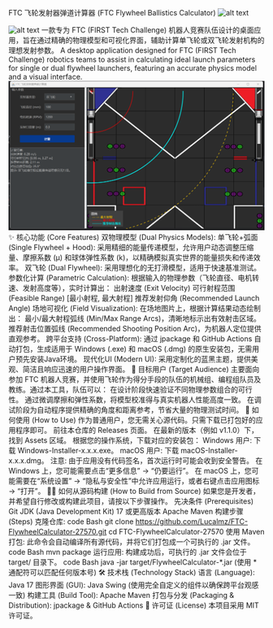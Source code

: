 FTC 飞轮发射器弹道计算器 (FTC Flywheel Ballistics Calculator)
![alt text](https://github.com/Lucalmz/FTC-FlywheelCalculator-27570/actions/workflows/release-packager.yml/badge.svg)

![alt text](https://img.shields.io/github/v/release/Lucalmz/FTC-FlywheelCalculator-27570)
一款专为 FTC (FIRST Tech Challenge) 机器人竞赛队伍设计的桌面应用，旨在通过精确的物理模型和可视化界面，辅助计算单飞轮或双飞轮发射机构的理想发射参数。
A desktop application designed for FTC (FIRST Tech Challenge) robotics teams to assist in calculating ideal launch parameters for single or dual flywheel launchers, featuring an accurate physics model and a visual interface.
![alt text](screenshot.png)
✨ 核心功能 (Core Features)
双物理模型 (Dual Physics Models):
单飞轮+弧面 (Single Flywheel + Hood): 采用精细的能量传递模型，允许用户动态调整压缩量、摩擦系数 (μ) 和球体弹性系数 (k)，以精确模拟真实世界的能量损失和传递效率。
双飞轮 (Dual Flywheel): 采用理想化的无打滑模型，适用于快速基准测试。
参数化计算 (Parametric Calculation): 根据输入的物理参数（飞轮直径、电机转速、发射高度等），实时计算出：
出射速度 (Exit Velocity)
可行射程范围 (Feasible Range) [最小射程, 最大射程]
推荐发射仰角 (Recommended Launch Angle)
场地可视化 (Field Visualization): 在场地图片上，根据计算结果动态绘制出：
最小/最大射程弧线 (Min/Max Range Arcs)，清晰地标示出有效射击区域。
推荐射击位置弧线 (Recommended Shooting Position Arc)，为机器人定位提供直观参考。
跨平台支持 (Cross-Platform): 通过 jpackage 和 GitHub Actions 自动打包，生成适用于 Windows (.exe) 和 macOS (.dmg) 的原生安装包，无需用户预先安装Java环境。
现代化UI (Modern UI): 采用定制化的蓝黑主题，提供美观、简洁且响应迅速的用户操作界面。
🎯 目标用户 (Target Audience)
主要面向参加 FTC 机器人竞赛，并使用飞轮作为得分手段的队伍的机械组、编程组队员及教练。通过本工具，队伍可以：
在设计阶段快速验证不同物理参数组合的可行性。
通过微调摩擦和弹性系数，将模型校准得与真实机器人性能高度一致。
在调试阶段为自动程序提供精确的角度和距离参考，节省大量的物理测试时间。
🚀 如何使用 (How to Use)
作为普通用户，您无需关心源代码。只需下载已打包好的应用程序即可。
前往本仓库的 Releases 页面。
在最新的版本（例如 v1.1.0）下，找到 Assets 区域。
根据您的操作系统，下载对应的安装包：
Windows 用户: 下载 Windows-Installer-x.x.x.exe。
macOS 用户: 下载 macOS-Installer-x.x.x.dmg。
注意: 由于应用没有代码签名，首次运行时可能会收到安全警告。
在 Windows 上，您可能需要点击“更多信息” -> “仍要运行”。
在 macOS 上，您可能需要在“系统设置” -> “隐私与安全性”中允许应用运行，或者右键点击应用图标 -> “打开”。
👨‍💻 如何从源码构建 (How to Build from Source)
如果您是开发者，并希望自行修改或构建此项目，请按以下步骤操作。
先决条件 (Prerequisites)
Git
JDK (Java Development Kit) 17 或更高版本
Apache Maven
构建步骤 (Steps)
克隆仓库:
code
Bash
git clone https://github.com/Lucalmz/FTC-FlywheelCalculator-27570.git
cd FTC-FlywheelCalculator-27570
使用 Maven 打包:
此命令会自动编译所有源代码，并将它们打包成一个可执行的 .jar 文件。
code
Bash
mvn package
运行应用:
构建成功后，可执行的 .jar 文件会位于 target/ 目录下。
code
Bash
java -jar target/FlywheelCalculator-*.jar
(使用 * 通配符可以匹配任何版本号)
🛠️ 技术栈 (Technology Stack)
语言 (Language): Java 17
图形界面 (GUI): Java Swing (使用完全自定义的组件以确保跨平台观感一致)
构建工具 (Build Tool): Apache Maven
打包与分发 (Packaging & Distribution): jpackage & GitHub Actions
📄 许可证 (License)
本项目采用 MIT 许可证。